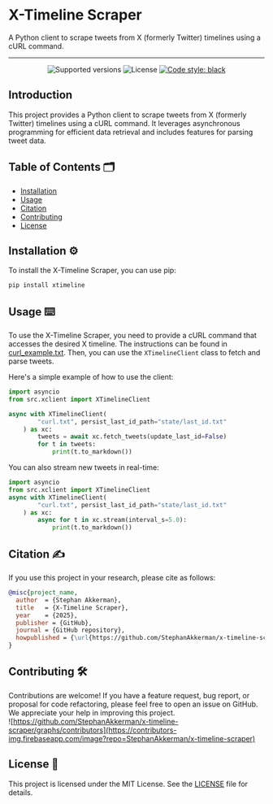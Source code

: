 # X-Timeline Scraper
A Python client to scrape tweets from X (formerly Twitter) timelines using a cURL command.

<!-- Add a banner here like: https://github.com/StephanAkkerman/fintwit-bot/blob/main/img/logo/fintwit-banner.png -->

---
<!-- Adjust the link of the second badge to your own repo -->
<p align="center">
  <img src="https://img.shields.io/badge/python-3.13-blue.svg" alt="Supported versions">
  <img src="https://img.shields.io/github/license/StephanAkkerman/x-timeline-scraper.svg?color=brightgreen" alt="License">
  <a href="https://github.com/psf/black"><img src="https://img.shields.io/badge/code%20style-black-000000.svg" alt="Code style: black"></a>
</p>

## Introduction

This project provides a Python client to scrape tweets from X (formerly Twitter) timelines using a cURL command. It leverages asynchronous programming for efficient data retrieval and includes features for parsing tweet data.

## Table of Contents 🗂

- [Installation](#installation)
- [Usage](#usage)
- [Citation](#citation)
- [Contributing](#contributing)
- [License](#license)

## Installation ⚙️
<!-- Adjust the link of the second command to your own repo -->

To install the X-Timeline Scraper, you can use pip:

```bash
pip install xtimeline
```

## Usage ⌨️

To use the X-Timeline Scraper, you need to provide a cURL command that accesses the desired X timeline. The instructions can be found in [curl_example.txt](curl_example.txt). Then, you can use the `XTimelineClient` class to fetch and parse tweets.

Here's a simple example of how to use the client:

```python
import asyncio
from src.xclient import XTimelineClient

async with XTimelineClient(
        "curl.txt", persist_last_id_path="state/last_id.txt"
    ) as xc:
        tweets = await xc.fetch_tweets(update_last_id=False)
        for t in tweets:
            print(t.to_markdown())
```

You can also stream new tweets in real-time:

```python
import asyncio
from src.xclient import XTimelineClient
async with XTimelineClient(
        "curl.txt", persist_last_id_path="state/last_id.txt"
    ) as xc:
        async for t in xc.stream(interval_s=5.0):
            print(t.to_markdown())
```

## Citation ✍️
<!-- Be sure to adjust everything here so it matches your name and repo -->
If you use this project in your research, please cite as follows:

```bibtex
@misc{project_name,
  author  = {Stephan Akkerman},
  title   = {X-Timeline Scraper},
  year    = {2025},
  publisher = {GitHub},
  journal = {GitHub repository},
  howpublished = {\url{https://github.com/StephanAkkerman/x-timeline-scraper}}
}
```

## Contributing 🛠
<!-- Be sure to adjust the repo name here for both the URL and GitHub link -->
Contributions are welcome! If you have a feature request, bug report, or proposal for code refactoring, please feel free to open an issue on GitHub. We appreciate your help in improving this project.\
![https://github.com/StephanAkkerman/x-timeline-scraper/graphs/contributors](https://contributors-img.firebaseapp.com/image?repo=StephanAkkerman/x-timeline-scraper)

## License 📜

This project is licensed under the MIT License. See the [LICENSE](LICENSE) file for details.
